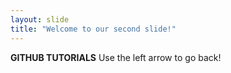 ```yaml
---
layout: slide
title: "Welcome to our second slide!"
---
```

**GITHUB TUTORIALS**
Use the left arrow to go back!
